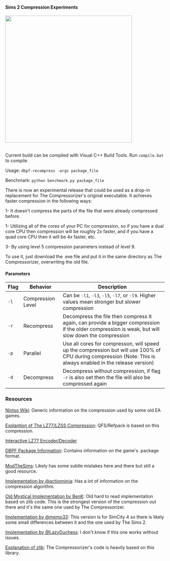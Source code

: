 #### Sims 2 Compression Experiments

<img src="https://github.com/lingeringwillx/CrappySims2Compression/assets/111698406/5e1e045d-ab02-48c0-9a69-f8fb5ab57cbc" width="400">

<br/>Current build can be compiled with Visual C++ Build Tools. Run `compile.bat` to compile.

Usage: `dbpf-recompress -args package_file`

Benchmark: `python benchmark.py package_file`

There is now an experimental release that could be used as a drop-in replacement for The Compressorizer's original executable. It achieves faster compression in the following ways:

1- It doesn't compress the parts of the file that were already compressed before.

1- Utilizing all of the cores of your PC for compression, so if you have a dual core CPU then compression will be roughly 2x faster, and if you have a quad core CPU then it will be 4x faster, etc.

3- By using level 5 compression parameters instead of level 9.

To use it, just download the .exe file and put it in the same directory as The Compressorizer, overwriting the old file.

#### Parameters

| Flag | Behavior | Description
| - | - | - |
| `-l` | Compression Level | Can be `-l1`, `-l3`, `-l5`, `-l7`, or `-l9`. Higher values mean stronger but slower compression |
| `-r` | Recompress | Decompress the file then compress it again, can provide a bigger compression if the older compression is weak, but will slow down the compression |
| `-p` | Parallel | Use all cores for compresson, will speed up the compression but will use 100% of CPU during compression (Note: This is always enabled in the release version) |
| `-d` | Decompress | Decompress without compression, if flag `-r` is also set then the file will also be compressed again |

### Resources
[Niotso Wiki](http://wiki.niotso.org/RefPack): Generic information on the compression used by some old EA games.

[Explantion of The LZ77/LZSS Compression](https://go-compression.github.io/algorithms/lzss/): QFS/Refpack is based on this compression.

[Interactive LZ77 Encoder/Decoder](https://go-compression.github.io/interactive/lz/lz/)

[DBPF Package Information](https://modthesims.info/wiki.php?title=DBPF): Contains information on the game's .package format.

[ModTheSims](https://modthesims.info/wiki.php?title=DBPF/Compression): Likely has some subtle mistakes here and there but still a good resource.

[Implementation by @actionninja](https://github.com/actioninja/refpack-rs): Has a lot of information on the compression algorithm.

[Old Mystical Implementation by BenK](http://www.moreawesomethanyou.com/smf/index.php/topic,8279.0.html): Old hard to read implementation based on zlib code. This is the strongest version of the compression out there and it's the same one used by The Compressorizer.

[Implementation by @memo33](https://github.com/memo33/jDBPFX/blob/master/src/jdbpfx/util/DBPFPackager.java): This version is for SimCity 4 so there is likely some small differences between it and the one used by The Sims 2.

[Implementation by @LazyDuchess](https://github.com/LazyDuchess/OpenTS2/blob/master/Assets/Scripts/OpenTS2/Files/Formats/DBPF/DBPFCompression.cs): I don't know if this one works without issues.

[Explanation of zlib](https://www.euccas.me/zlib/): The Compressorizer's code is heavily based on this library.
